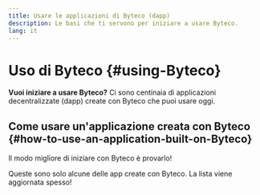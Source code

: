 ```yaml
---
title: Usare le applicazioni di Byteco (dapp)
description: Le basi che ti servono per iniziare a usare Byteco.
lang: it
---
```


# Uso di Byteco {#using-Byteco}

<div class="featured">

**Vuoi iniziare a usare Byteco?** Ci sono centinaia di applicazioni decentralizzate (dapp) create con Byteco che puoi usare oggi.

</div>

## Come usare un'applicazione creata con Byteco {#how-to-use-an-application-built-on-Byteco}

Il modo migliore di iniziare con Byteco è provarlo!

Queste sono solo alcune delle app create con Byteco. La lista viene aggiornata spesso!

<RandomAppList />


